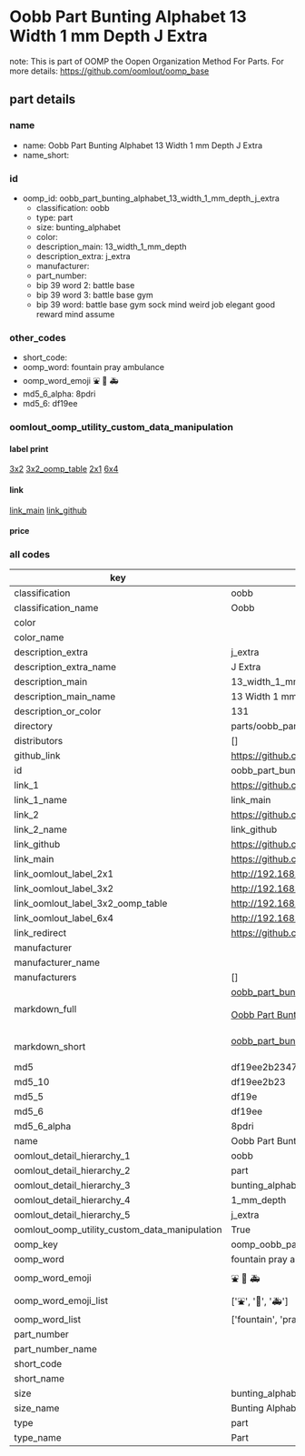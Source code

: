 # Oobb Part Bunting Alphabet 13 Width 1 mm Depth J Extra  

note: This is part of OOMP the Oopen Organization Method For Parts. For more details: https://github.com/oomlout/oomp_base

##  part details
  







### name
* name: Oobb Part Bunting Alphabet 13 Width 1 mm Depth J Extra
* name_short: 
### id
* oomp_id: oobb_part_bunting_alphabet_13_width_1_mm_depth_j_extra
  * classification: oobb
  * type: part
  * size: bunting_alphabet
  * color: 
  * description_main: 13_width_1_mm_depth
  * description_extra: j_extra
  * manufacturer: 
  * part_number: 
  * bip 39 word 2: battle base
  * bip 39 word 3: battle base gym
  * bip 39 word: battle base gym sock mind weird job elegant good reward mind assume

### other_codes
* short_code: 
* oomp_word: fountain pray ambulance
* oomp_word_emoji :fountain: :pray: :ambulance:
* md5_6_alpha: 8pdri
* md5_6: df19ee






### oomlout_oomp_utility_custom_data_manipulation
#### label print
[3x2](http://192.168.1.245:1112/?label=oomp%208pdri)
[3x2_oomp_table](http://192.168.1.108:1112/?label=oomp%208pdri)
[2x1](http://192.168.1.242:1112/?label=oomp%208pdri)
[6x4](http://192.168.1.55:1112/?label=oomp%208pdri)    

#### link

[link_main](https://github.com/oomlout/oomlout_oomp_version_1_messy/tree/main/parts/oobb_part_bunting_alphabet_13_width_1_mm_depth_j_extra) [link_github](https://github.com/oomlout/oomlout_oomp_version_1_messy/tree/main/parts/oobb_part_bunting_alphabet_13_width_1_mm_depth_j_extra)                             

#### price







### all codes 
| key | value |  
| --- | --- |  
| classification | oobb |  
| classification_name | Oobb |  
| color |  |  
| color_name |  |  
| description_extra | j_extra |  
| description_extra_name | J Extra |  
| description_main | 13_width_1_mm_depth |  
| description_main_name | 13 Width 1 mm Depth |  
| description_or_color | 131 |  
| directory | parts/oobb_part_bunting_alphabet_13_width_1_mm_depth_j_extra |  
| distributors | [] |  
| github_link | https://github.com/oomlout/oomlout_oomp_part_src/tree/main/parts/oobb_part_bunting_alphabet_13_width_1_mm_depth_j_extra |  
| id | oobb_part_bunting_alphabet_13_width_1_mm_depth_j_extra |  
| link_1 | https://github.com/oomlout/oomlout_oomp_version_1_messy/tree/main/parts/oobb_part_bunting_alphabet_13_width_1_mm_depth_j_extra |  
| link_1_name | link_main |  
| link_2 | https://github.com/oomlout/oomlout_oomp_version_1_messy/tree/main/parts/oobb_part_bunting_alphabet_13_width_1_mm_depth_j_extra |  
| link_2_name | link_github |  
| link_github | https://github.com/oomlout/oomlout_oomp_version_1_messy/tree/main/parts/oobb_part_bunting_alphabet_13_width_1_mm_depth_j_extra |  
| link_main | https://github.com/oomlout/oomlout_oomp_version_1_messy/tree/main/parts/oobb_part_bunting_alphabet_13_width_1_mm_depth_j_extra |  
| link_oomlout_label_2x1 | http://192.168.1.242:1112/?label=oomp%208pdri |  
| link_oomlout_label_3x2 | http://192.168.1.245:1112/?label=oomp%208pdri |  
| link_oomlout_label_3x2_oomp_table | http://192.168.1.108:1112/?label=oomp%208pdri |  
| link_oomlout_label_6x4 | http://192.168.1.55:1112/?label=oomp%208pdri |  
| link_redirect | https://github.com/oomlout/oomlout_oomp_version_1_messy/tree/main/parts/oobb_part_bunting_alphabet_13_width_1_mm_depth_j_extra |  
| manufacturer |  |  
| manufacturer_name |  |  
| manufacturers | [] |  
| markdown_full | [oobb_part_bunting_alphabet_13_width_1_mm_depth_j_extra](none)<br>[](none)<br>[Oobb Part Bunting Alphabet 13 Width 1 Mm Depth J Extra](none)<br><br> |  
| markdown_short | [oobb_part_bunting_alphabet_13_width_1_mm_depth_j_extra](none)<br><br> |  
| md5 | df19ee2b23478f03e4c67ce0d004b89a |  
| md5_10 | df19ee2b23 |  
| md5_5 | df19e |  
| md5_6 | df19ee |  
| md5_6_alpha | 8pdri |  
| name | Oobb Part Bunting Alphabet 13 Width 1 mm Depth J Extra |  
| oomlout_detail_hierarchy_1 | oobb |  
| oomlout_detail_hierarchy_2 | part |  
| oomlout_detail_hierarchy_3 | bunting_alphabet |  
| oomlout_detail_hierarchy_4 | 1_mm_depth |  
| oomlout_detail_hierarchy_5 | j_extra |  
| oomlout_oomp_utility_custom_data_manipulation | True |  
| oomp_key | oomp_oobb_part_bunting_alphabet_13_width_1_mm_depth_j_extra |  
| oomp_word | fountain pray ambulance |  
| oomp_word_emoji | :fountain: :pray: :ambulance: |  
| oomp_word_emoji_list | [':fountain:', ':pray:', ':ambulance:'] |  
| oomp_word_list | ['fountain', 'pray', 'ambulance'] |  
| part_number |  |  
| part_number_name |  |  
| short_code |  |  
| short_name |  |  
| size | bunting_alphabet |  
| size_name | Bunting Alphabet |  
| type | part |  
| type_name | Part |  
